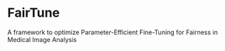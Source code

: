 # FairTune
A framework to optimize Parameter-Efficient Fine-Tuning for Fairness in Medical Image Analysis
